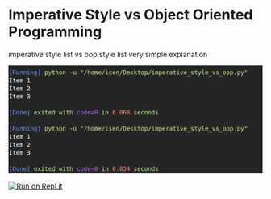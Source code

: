 # Imperative Style vs Object Oriented Programming
imperative style list vs oop style list very simple explanation 


<p align="center">
  <img src="Screenshot-20200130152600-601x255.png" width="600" />
</p>

[![Run on Repl.it](https://repl.it/badge/github/isennkubilay/imperative_style_vs_oop)](https://repl.it/github/isennkubilay/imperative_style_vs_oop)